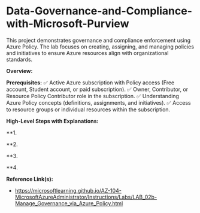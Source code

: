 # Data-Governance-and-Compliance-with-Microsoft-Purview
This project demonstrates governance and compliance enforcement using Azure Policy. The lab focuses on creating, assigning, and managing policies and initiatives to ensure Azure resources align with organizational standards.

**Overview:**

**Prerequisites:**
✅ Active Azure subscription with Policy access (Free account, Student account, or paid subscription).
✅ Owner, Contributor, or Resource Policy Contributor role in the subscription.
✅ Understanding Azure Policy concepts (definitions, assignments, and initiatives).
✅ Access to resource groups or individual resources within the subscription.

**High-Level Steps with Explanations:**

 **1. 

 **2. 

 **3.

 **4. 

**Reference Link(s):**
* https://microsoftlearning.github.io/AZ-104-MicrosoftAzureAdministrator/Instructions/Labs/LAB_02b-Manage_Governance_via_Azure_Policy.html
